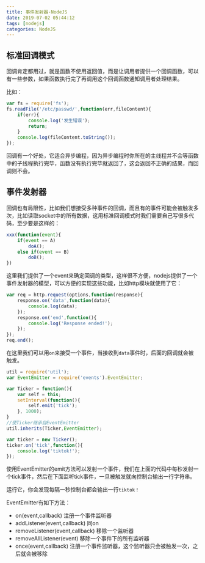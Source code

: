 ```yaml
---
title: 事件发射器-NodeJS
date: 2019-07-02 05:44:12
tags: [nodejs]
categories: NodeJS
---
```


## 标准回调模式
回调肯定都用过，就是函数不使用返回值，而是让调用者提供一个回调函数，可以有一些参数，如果函数执行完了再调用这个回调函数通知调用者处理结果。

比如：
```javascript
var fs = require('fs');
fs.readFile('/etc/passwd/',function(err,fileContent){
    if(err){
        console.log('发生错误');
        return;
    }
    console.log(fileContent.toString());
});
```

回调有一个好处，它适合异步编程，因为异步编程时你所在的主线程并不会等函数中的子线程执行完毕，函数没有执行完毕就返回了，这会返回不正确的结果，而回调则不会。

## 事件发射器
回调也有局限性，比如我们想接受多种事件的回调，而且有的事件可能会被触发多次，比如读取socket中的所有数据，这用标准回调模式时我们需要自己写很多代码，至少要是这样的：
```javascript
xxx(function(event){
    if(event == A)
        doA();
    else if(event == B)
        doB();
})
```
这里我们提供了一个event来确定回调的类型，这样很不方便，nodejs提供了一个事件发射器的模型，可以方便的实现这些功能，比如http模块就使用了它：
```javascript
var req = http.request(options,function(response){
    response.on('data',function(data){
        console.log(data);
    });
    response.on('end',function(){
        console.log('Response ended!');
    });
});
req.end();
```
在这里我们可以用`on`来接受一个事件，当接收到`data`事件时，后面的回调就会被触发。

```javascript
util = require('util');
var EventEmitter = require('events').EventEmitter;

var Ticker = function(){
    var self = this;
    setInterval(function(){
        self.emit('tick');
    }, 1000);
}
//使Ticker继承自EventEmitter
util.inherits(Ticker,EventEmitter);

var ticker = new Ticker();
ticker.on('tick',function(){
    console.log('tiktok!');
});
```
使用EventEmitter的emit方法可以发射一个事件，我们在上面的代码中每秒发射一个tick事件，然后在下面监听tick事件，一旦被触发就向控制台输出一行字符串。

运行它，你会发现每隔一秒控制台都会输出一行`tiktok！`

EventEmitter有如下方法：
- on(event,callback) 注册一个事件监听器
- addListener(event,callback) 同on
- removeListener(event,callback) 移除一个监听器
- removeAllListener(event) 移除一个事件下的所有监听器
- once(event,callback) 注册一个事件监听器，这个监听器只会被触发一次，之后就会被移除
